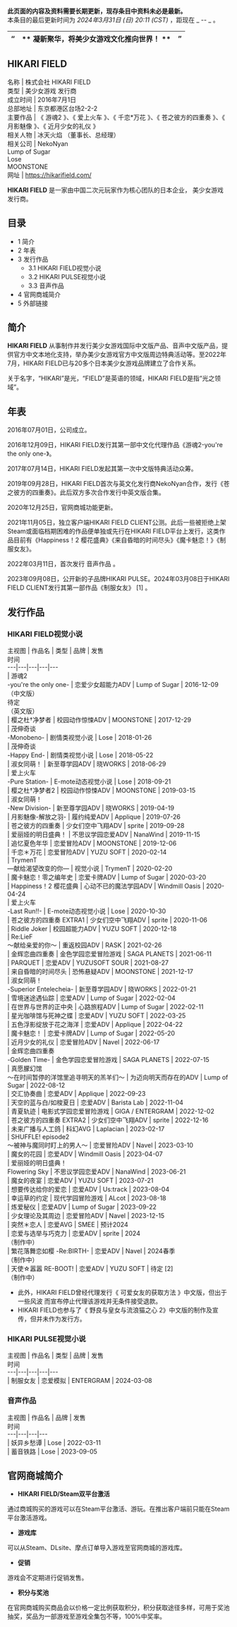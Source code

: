 **此页面的内容及资料需要长期更新，现存条目中资料未必是最新。**  
本条目的最后更新时间为 _2024年3月31日 (日) 20:11 (CST)_ ，距现在 _ \--  _ 。

“  |  ** 凝新聚华，将美少女游戏文化推向世界！  ** |  ”   
---|---|---  
HIKARI FIELD  
---  
名称  |  株式会社 HIKARI FIELD   
类型  |  美少女游戏  发行商   
成立时间  |  2016年7月1日   
总部地址  |  东京都港区台场2-2-2   
主要作品  |  《  游魂2  》、《  爱上火车  》、《  千恋*万花  》、《  苍之彼方的四重奏  》、《  月影魅像  》、《  近月少女的礼仪  》   
相关人物  |  冰天火焰  （董事长、总经理）   
相关公司  |  NekoNyan   
Lump of Sugar  
Lose  
MOONSTONE  
网址  |  https://hikarifield.com/   
  
**HIKARI FIELD** 是一家由中国二次元玩家作为核心团队的日本企业，  美少女游戏  发行商。

##  目录

  * 1  简介 
  * 2  年表 
  * 3  发行作品 
    * 3.1  HIKARI FIELD视觉小说 
    * 3.2  HIKARI PULSE视觉小说 
    * 3.3  音声作品 
  * 4  官网商城简介 
  * 5  外部链接 

##  简介

**HIKARI FIELD**
从事制作并发行美少女游戏国际中文版产品、音声中文版产品，提供官方中文本地化支持，举办美少女游戏官方中文版周边特典活动等。至2022年7月，HIKARI
FIELD已与20多个日本美少女游戏品牌建立了合作关系。

关于名字，“HIKARI”是光，“FIELD”是英语的领域，HIKARI FIELD是指“光之领域”。

##  年表

2016年07月01日，公司成立。

2016年12月09日，HIKARI FIELD发行其第一部中文化代理作品《游魂2-you're the only one-》。

2017年07月14日，HIKARI FIELD发起其第一次中文版特典活动众筹。

2019年09月28日，HIKARI FIELD首次与英文化发行商NekoNyan合作，发行《苍之彼方的四重奏》。此后双方多次合作发行中英文版合集。

2020年12月25日，官网商城功能更新。

2021年11月05日，独立客户端HIKARI FIELD CLIENT公测。此后一些被拒绝上架Steam或面临档期困难的作品便单独或先行在HIKARI
FIELD平台上发行，这类作品目前有《Happiness！2 樱花盛典》《来自昏暗的时间尽头》《魔卡魅恋！》《制服女友》。

2022年03月11日，首次发行  音声作品  。

2023年09月08日，公开新的子品牌HIKARI PULSE。2024年03月08日于HIKARI FIELD CLIENT发行其第一部作品《制服女友》
[1]  。

##  发行作品

###  HIKARI FIELD视觉小说

主视图  |  作品名  |  类型  |  品牌  |  发售   
时间  
---|---|---|---|---  
|  游魂2  
-you're the only one-  |  恋爱少女超能力ADV  |  Lump of Sugar  |  2016-12-09   
（中文版）  
待定  
（英文版）  
|  樱之杜†净梦者  |  校园动作惊悚ADV  |  MOONSTONE  |  2017-12-29   
|  茂伸奇谈  
-Monobeno-  |  剧情类视觉小说  |  Lose  |  2018-01-26   
|  茂伸奇谈  
-Happy End-  |  剧情类视觉小说  |  Lose  |  2018-05-22   
|  淑女同萌！  |  新至尊学园ADV  |  晓WORKS  |  2018-06-29   
|  爱上火车  
-Pure Station-  |  E-mote动态视觉小说  |  Lose  |  2018-09-21   
|  樱之杜†净梦者2  |  校园动作惊悚ADV  |  MOONSTONE  |  2019-03-15   
|  淑女同萌！  
-New Division-  |  新至尊学园ADV  |  晓WORKS  |  2019-04-19   
|  月影魅像-解放之羽-  |  履约纯爱ADV  |  Applique  |  2019-07-26   
|  苍之彼方的四重奏  |  少女们空中飞翔ADV  |  sprite  |  2019-09-28   
|  爱丽娅的明日盛典！  |  不思议学园恋爱ADV  |  NanaWind  |  2019-11-15   
|  追忆夏色年华  |  恋爱冒险ADV  |  MOONSTONE  |  2019-12-06   
|  千恋＊万花  |  恋爱冒险ADV  |  YUZU SOFT  |  2020-02-14   
|  TrymenT  
―献给渴望改变的你―  |  视觉小说  |  TrymenT  |  2020-02-20   
|  魔卡魅恋！零之编年史  |  恋爱卡牌ADV  |  Lump of Sugar  |  2020-03-20   
|  Happiness！2 樱花盛典  |  心动不已的魔法学园ADV  |  Windmill Oasis  |  2020-04-24   
|  爱上火车  
-Last Run!!-  |  E-mote动态视觉小说  |  Lose  |  2020-10-30   
|  苍之彼方的四重奏 EXTRA1  |  少女们空中飞翔ADV  |  sprite  |  2020-11-06   
|  Riddle Joker  |  校园超能力ADV  |  YUZU SOFT  |  2020-12-18   
|  Re:LieF  
～献给亲爱的你～  |  重返校园ADV  |  RASK  |  2021-02-26   
|  金辉恋曲四重奏  |  金色学园恋爱冒险游戏  |  SAGA PLANETS  |  2021-06-11   
|  PARQUET  |  恋爱ADV  |  YUZUSOFT SOUR  |  2021-08-27   
|  来自昏暗的时间尽头  |  恐怖悬疑ADV  |  MOONSTONE  |  2021-12-17   
|  淑女同萌！  
-Superior Entelecheia-  |  新至尊学园ADV  |  晓WORKS  |  2022-01-21   
|  雪境迷途遇仙踪  |  恋爱ADV  |  Lump of Sugar  |  2022-02-04   
|  在世界与世界的正中央  |  心路旅程ADV  |  Lump of Sugar  |  2022-02-11   
|  星光咖啡馆与死神之蝶  |  恋爱ADV  |  YUZU SOFT  |  2022-03-25   
|  五色浮影绽放于花之海洋  |  恋爱ADV  |  Applique  |  2022-04-22   
|  魔卡魅恋！  |  恋爱卡牌ADV  |  Lump of Sugar  |  2022-05-20   
|  近月少女的礼仪  |  恋爱冒险ADV  |  Navel  |  2022-06-17   
|  金辉恋曲四重奏  
-Golden Time-  |  金色学园恋爱冒险游戏  |  SAGA PLANETS  |  2022-07-15   
|  真愿朦幻馆  
～在时间暂停的洋馆里追寻明天的羔羊们～  |  为迈向明天而存在的ADV  |  Lump of Sugar  |  2022-08-12   
|  交汇协奏曲  |  恋爱ADV  |  Applique  |  2022-09-23   
|  天空的蓝与白/如梭夏日  |  恋爱ADV  |  Barista Lab  |  2022-11-04   
|  青夏轨迹  |  电影式学园恋爱冒险游戏  |  GIGA  / ENTERGRAM  |  2022-12-02   
|  苍之彼方的四重奏 EXTRA2  |  少女们空中飞翔ADV  |  sprite  |  2022-12-16   
|  未来广播与人工鸽  |  科幻AVG  |  Laplacian  |  2023-02-17   
|  SHUFFLE! episode2  
～被神与魔同时盯上的男人～  |  恋爱冒险ADV  |  Navel  |  2023-03-10   
|  魔女的花园  |  恋爱ADV  |  Windmill Oasis  |  2023-04-07   
|  爱丽娅的明日盛典！  
Flowering Sky  |  不思议学园恋爱ADV  |  NanaWind  |  2023-06-21   
|  魔女的夜宴  |  恋爱ADV  |  YUZU SOFT  |  2023-07-21   
|  想要传达给你的爱恋  |  恋爱ADV  |  Us:track  |  2023-08-04   
|  幸运草的约定  |  现代学园冒险游戏  |  ALcot  |  2023-08-18   
|  炼爱秘仪  |  恋爱ADV  |  Lump of Sugar  |  2023-09-22   
|  少女理论及其周边  |  恋爱冒险ADV  |  Navel  |  2023-12-15   
|  突然＊恋人  |  恋爱AVG  |  SMEE  |  预计2024   
|  恋爱与选举与巧克力  |  恋爱ADV  |  sprite  |  2024   
（制作中）  
|  繁花落舞恋如樱  -Re:BIRTH-  |  恋爱ADV  |  Navel  |  2024春季   
（制作中）  
|  天使☆嚣嚣 RE-BOOT!  |  恋爱ADV  |  YUZU SOFT  |  待定  [2]    
（制作中）  
  
  * 此外，HIKARI FIELD曾经代理发行《  可爱女友的获取方法  》中文版，但出于  一些风波  而宣布停止代理该游戏并无条件接受退款。 
  * HIKARI FIELD也参与了《  野良与皇女与流浪猫之心  2》中文版的制作及宣传，但并未作为发行方。 

###  HIKARI PULSE视觉小说

主视图  |  作品名  |  类型  |  品牌  |  发售   
时间  
---|---|---|---|---  
|  制服女友  |  恋爱模拟  |  ENTERGRAM  |  2024-03-08   
  
###  音声作品

主视图  |  作品名  |  品牌  |  发售   
时间  
---|---|---|---  
|  妖异乡愁谭  |  Lose  |  2022-03-11   
|  蓄音铁路  |  Lose  |  2023-09-05   
  
##  官网商城简介

  * **HIKARI FIELD/Steam双平台激活**

通过商城购买的游戏可以在Steam平台激活、游玩。在推出客户端前只能在Steam平台激活游戏。

  * **游戏库**

可以从Steam、DLsite、摩点订单导入游戏至官网商城的游戏库。

  * **促销**

游戏会不定期进行促销发售。

  * **积分与奖池**

在官网商城购买商品会以价格一定比例获取积分，积分获取途径多样，可用于奖池抽奖，奖品为一部游戏至游戏全集包不等，100%中奖率。